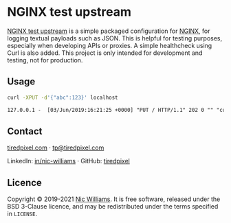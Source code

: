 # NGINX test upstream

[NGINX test upstream](https://github.com/tiredpixel/nginx-test-upstream) is a simple packaged configuration for [NGINX](https://nginx.org/), for logging textual payloads such as JSON. This is helpful for testing purposes, especially when developing APIs or proxies. A simple healthcheck using Curl is also added. This project is only intended for development and testing, not for production.


## Usage

```sh
curl -XPUT -d'{"abc":123}' localhost
```

```txt
127.0.0.1 -  [03/Jun/2019:16:21:25 +0000] "PUT / HTTP/1.1" 202 0 "" "curl/7.52.1" "" "{\"abc\":123}"
```


## Contact

[tiredpixel.com](https://www.tiredpixel.com/) · [tp@tiredpixel.com](mailto:tp@tiredpixel.com)

LinkedIn: [in/nic-williams](https://www.linkedin.com/in/nic-williams/) · GitHub: [tiredpixel](https://github.com/tiredpixel)


## Licence

Copyright © 2019-2021 [Nic Williams](https://www.tiredpixel.com/). It is free software, released under the BSD 3-Clause licence, and may be redistributed under the terms specified in `LICENSE`.
